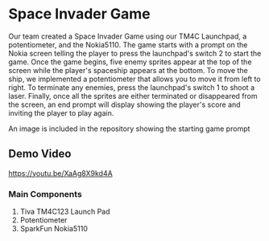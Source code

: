 # Space Invader Game
Our team created a Space Invader Game using our TM4C Launchpad, a potentiometer, and the Nokia5110. The game starts with a prompt on the Nokia screen telling the player to press the launchpad's switch 2 to start the game. Once the game begins, five enemy sprites appear at the top of the screen while the player's spaceship appears at the bottom. To move the ship, we implemented a potentiometer that allows you to move it from left to right. To terminate any enemies, press the launchpad's switch 1 to shoot a laser. Finally, once all the sprites are either terminated or disappeared from the screen, an end prompt will display showing the player's score and inviting the player to play again. 

An image is included in the repository showing the starting game prompt

## Demo Video
https://youtu.be/XaAg8X9kd4A

### Main Components
1. Tiva TM4C123 Launch Pad
2. Potentiometer
3. SparkFun Nokia5110